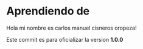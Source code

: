 # Aprendiendo de

Hola mi nombre es carlos manuel cisneros oropeza!

Este commit es para oficializar la version **1.0.0**